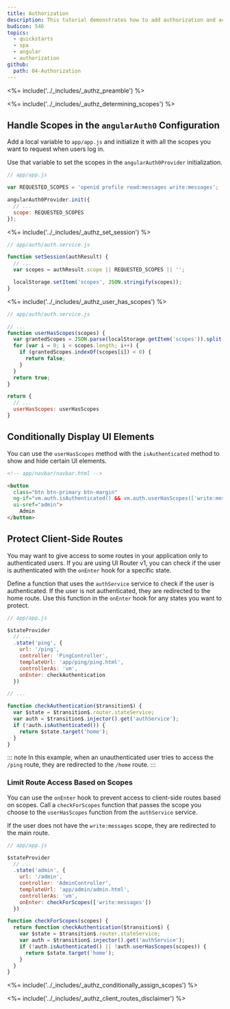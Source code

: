 ```yaml
---
title: Authorization
description: This tutorial demonstrates how to add authorization and access control to an Angular.js application.
budicon: 546
topics:
  - quickstarts
  - spa
  - angular
  - authorization
github:
  path: 04-Authorization
---
```


<%= include('../_includes/_authz_preamble') %>

<%= include('../_includes/_authz_determining_scopes') %>

## Handle Scopes in the `angularAuth0` Configuration

Add a local variable to `app/app.js` and initialize it with all the scopes you want to request when users log in.

Use that variable to set the scopes in the `angularAuth0Provider` initialization.

```js
// app/app.js

var REQUESTED_SCOPES = 'openid profile read:messages write:messages';

angularAuth0Provider.init({
  // ...
  scope: REQUESTED_SCOPES
});
``` 

<%= include('../_includes/_authz_set_session') %>

```js
// app/auth/auth.service.js

function setSession(authResult) {
  // ...
  var scopes = authResult.scope || REQUESTED_SCOPES || '';

  localStorage.setItem('scopes', JSON.stringify(scopes));
}
```

<%= include('../_includes/_authz_user_has_scopes') %>

```js
// app/auth/auth.service.js

// ...
function userHasScopes(scopes) {
  var grantedScopes = JSON.parse(localStorage.getItem('scopes')).split(' ');
  for (var i = 0; i < scopes.length; i++) {
    if (grantedScopes.indexOf(scopes[i]) < 0) {
      return false;
    }
  }
  return true;
}

return {
  // ...
  userHasScopes: userHasScopes
}
```

## Conditionally Display UI Elements

You can use the `userHasScopes` method with the `isAuthenticated` method to show and hide certain UI elements.

```html
<!-- app/navbar/navbar.html -->

<button
  class="btn btn-primary btn-margin"
  ng-if="vm.auth.isAuthenticated() && vm.auth.userHasScopes(['write:messages'])"
  ui-sref="admin">
    Admin
</button>
```

## Protect Client-Side Routes

You may want to give access to some routes in your application only to authenticated users. If you are using UI Router v1, you can check if the user is authenticated with the `onEnter` hook for a specific state.

Define a function that uses the `authService` service to check if the user is authenticated. If the user is not authenticated, they are redirected to the home route. Use this function in the `onEnter` hook for any states you want to protect.

```js
// app/app.js

$stateProvider
  // ...
  .state('ping', {
    url: '/ping',
    controller: 'PingController',
    templateUrl: 'app/ping/ping.html',
    controllerAs: 'vm',
    onEnter: checkAuthentication
  })

// ...

function checkAuthentication($transition$) {
  var $state = $transition$.router.stateService;
  var auth = $transition$.injector().get('authService');
  if (!auth.isAuthenticated()) {
    return $state.target('home');
  }
}
```

::: note
In this example, when an unauthenticated user tries to access the `/ping` route, they are redirected to the `/home` route.
:::

### Limit Route Access Based on Scopes

You can use the `onEnter` hook to prevent access to client-side routes based on scopes. Call a `checkForScopes` function that passes the scope you choose to the `userHasScopes` function from the `authService` service.

If the user does not have the `write:messages` scope, they are redirected to the main route.

```js
// app/app.js

$stateProvider
  // ...
  .state('admin', {
    url: '/admin',
    controller: 'AdminController',
    templateUrl: 'app/admin/admin.html',
    controllerAs: 'vm',
    onEnter: checkForScopes(['write:messages'])
  })

function checkForScopes(scopes) {
  return function checkAuthentication($transition$) {
    var $state = $transition$.router.stateService;
    var auth = $transition$.injector().get('authService');
    if (!auth.isAuthenticated() || !auth.userHasScopes(scopes)) {
      return $state.target('home');
    }
  }
}
```

<%= include('../_includes/_authz_conditionally_assign_scopes') %>

<%= include('../_includes/_authz_client_routes_disclaimer') %>
